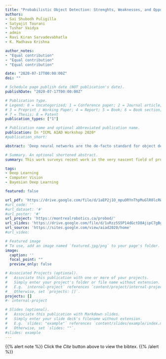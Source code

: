 ```yaml
---
title: "Probabilistic Object Detection: Strenghts, Weaknesses, and Opportunities"
authors:
- Sai Shubodh Puligilla
- Satyajit Tourani
- Tushar Vaidya
- admin
- Ravi Kiran Sarvadevabhatla
- K. Madhava Krishna

author_notes:
- "Equal contribution"
- "Equal contribution"
- "Equal contribution"

date: "2020-07-17T00:00:00Z"
doi: ""

# Schedule page publish date (NOT publication's date).
publishDate: "2020-07-17T00:00:00Z"

# Publication type.
# Legend: 0 = Uncategorized; 1 = Conference paper; 2 = Journal article;
# 3 = Preprint / Working Paper; 4 = Report; 5 = Book; 6 = Book section;
# 7 = Thesis; 8 = Patent
publication_types: ["1"]

# Publication name and optional abbreviated publication name.
publication: In *ICML AIAD Workshop 2020*
#publication_short:

abstract: 'Deep neural networks are the de-facto standard for object detection in autonomous driving applications. However, neural networks cannot be blindly trusted even within the training data distribution, let alone outside it. This has paved way for several probabilistic object detection techniques that measure uncertainty in the outputs of an object detector. Through this position paper, we serve three main purposes. First, we briefly sketch the landscape of current methods for probabilistic object detection. Second, we present the main shortcomings of these approaches. Finally, we present promising avenues for future research, and proof-of-concept results where applicable. Through this effort, we hope to bring the community one step closer to performing accurate, reliable, and consistent probabilistic object detection.'

# Summary. An optional shortened abstract.
summary: This work surveys recent work in the very nascent field of probabilistic detection and pesents insights and promising avenues for future research in this area.

tags:
- Deep Learning
- Computer Vision
- Bayesian Deep Learning

featured: false

url_pdf: 'https://drive.google.com/file/d/1aEP2j1O_mpuORYnThpMuGlR0lcRWu3f5/view'
#url_code: ''
#url_dataset: '#'
#url_poster: '#'
url_project: 'https://montrealrobotics.ca/probod/'
url_slides: 'https://drive.google.com/file/d/1uRzz5S5P14dGctD8AjipC7gBgQvQcDvm/view'
url_source: 'https://sites.google.com/view/aiad2020/home'
#url_video: 

# Featured image
# To use, add an image named `featured.jpg/png` to your page's folder. 
image:
  caption: ''
  focal_point: ""
  preview_only: false

# Associated Projects (optional).
#   Associate this publication with one or more of your projects.
#   Simply enter your project's folder or file name without extension.
#   E.g. `internal-project` references `content/project/internal-project/index.md`.
#   Otherwise, set `projects: []`.
projects: []
#- internal-project

# Slides (optional).
#   Associate this publication with Markdown slides.
#   Simply enter your slide deck's filename without extension.
#   E.g. `slides: "example"` references `content/slides/example/index.md`.
#   Otherwise, set `slides: ""`.
#slides: example
---
```


{{% alert note %}}
Click the *Cite* button above to view the bibtex.
{{% /alert %}}

